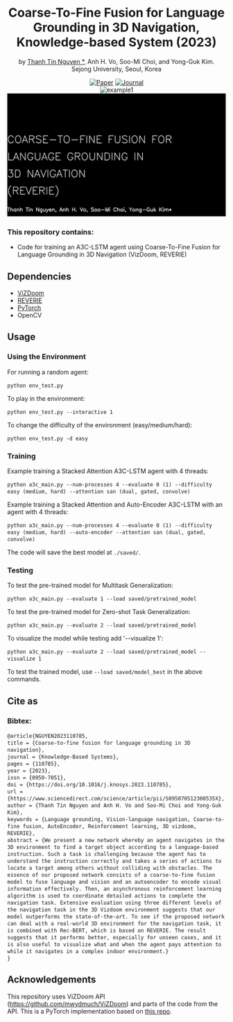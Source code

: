 <div align="center"> 
  
# Coarse-To-Fine Fusion for Language Grounding in 3D Navigation, Knowledge-based System (2023)
by [Thanh Tin Nguyen *](https://https://ngthanhtin.github.io/), Anh H. Vo, Soo-Mi Choi, and Yong-Guk Kim. <br/>
Sejong University, Seoul, Korea <br/> 

[![Paper](https://img.shields.io/badge/paper-arxiv.svg)](https://www.sciencedirect.com/science/article/pii/S095070512300535X?via%3Dihub)
[![Journal](https://img.shields.io/badge/KBS-2023-4b44ce.svg)](https://www.sciencedirect.com/journal/knowledge-based-systems) <br/>
![example1](./docs/example.gif)
![example2](./docs/ezgif.com-resize.gif)
</div> 




### This repository contains:
- Code for training an A3C-LSTM agent using Coarse-To-Fine Fusion for Language Grounding in 3D Navigation (VizDoom, REVERIE)

## Dependencies
- [ViZDoom](https://github.com/mwydmuch/ViZDoom)
- [REVERIE](https://github.com/YuankaiQi/REVERIE)
- [PyTorch](http://pytorch.org)
- OpenCV

## Usage

### Using the Environment
For running a random agent:
```
python env_test.py
```
To play in the environment:
```
python env_test.py --interactive 1
```
To change the difficulty of the environment (easy/medium/hard):
```
python env_test.py -d easy
```

### Training
Example training a Stacked Attention A3C-LSTM agent with 4 threads:
```
python a3c_main.py --num-processes 4 --evaluate 0 (1) --difficulty easy (medium, hard) --attention san (dual, gated, convolve)
```


Example training a Stacked Attention and Auto-Encoder A3C-LSTM with an agent with 4 threads:
```
python a3c_main.py --num-processes 4 --evaluate 0 (1) --difficulty easy (medium, hard) --auto-encoder --attention san (dual, gated, convolve)
```

The code will save the best model at `./saved/`.
### Testing
To test the pre-trained model for Multitask Generalization:
```
python a3c_main.py --evaluate 1 --load saved/pretrained_model
```
To test the pre-trained model for Zero-shot Task Generalization:
```
python a3c_main.py --evaluate 2 --load saved/pretrained_model
``` 
To visualize the model while testing add '--visualize 1':<br />
```
python a3c_main.py --evaluate 2 --load saved/pretrained_model --visualize 1
``` 
To test the trained model, use `--load saved/model_best` in the above commands.

## Cite as

### Bibtex:

```
@article{NGUYEN2023110785,
title = {Coarse-to-fine fusion for language grounding in 3D navigation},
journal = {Knowledge-Based Systems},
pages = {110785},
year = {2023},
issn = {0950-7051},
doi = {https://doi.org/10.1016/j.knosys.2023.110785},
url = {https://www.sciencedirect.com/science/article/pii/S095070512300535X},
author = {Thanh Tin Nguyen and Anh H. Vo and Soo-Mi Choi and Yong-Guk Kim},
keywords = {Language grounding, Vision-language navigation, Coarse-to-fine fusion, AutoEncoder, Reinforcement learning, 3D vizdoom, REVERIE},
abstract = {We present a new network whereby an agent navigates in the 3D environment to find a target object according to a language-based instruction. Such a task is challenging because the agent has to understand the instruction correctly and takes a series of actions to locate a target among others without colliding with obstacles. The essence of our proposed network consists of a coarse-to-fine fusion model to fuse language and vision and an autoencoder to encode visual information effectively. Then, an asynchronous reinforcement learning algorithm is used to coordinate detailed actions to complete the navigation task. Extensive evaluation using three different levels of the navigation task in the 3D Vizdoom environment suggests that our model outperforms the state-of-the-art. To see if the proposed network can deal with a real-world 3D environment for the navigation task, it is combined with Rec-BERT, which is based on REVERIE. The result suggests that it performs better, especially for unseen cases, and it is also useful to visualize what and when the agent pays attention to while it navigates in a complex indoor environment.}
}
```

## Acknowledgements
This repository uses ViZDoom API (https://github.com/mwydmuch/ViZDoom) and parts of the code from the API. This is a PyTorch implementation based on [this repo](https://github.com/devendrachaplot/DeepRL-Grounding).
